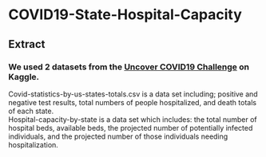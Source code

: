 # COVID19-State-Hospital-Capacity

## Extract
### We used 2 datasets from the [Uncover COVID19 Challenge](https://www.kaggle.com/roche-data-science-coalition/uncover/version/3) on Kaggle. 

Covid-statistics-by-us-states-totals.csv is a data set including; positive and negative test results, total numbers of people hospitalized, and death totals of each state.  
Hospital-capacity-by-state is a data set which includes: the total number of hospital beds, available beds, the projected number of potentially infected individuals, and the projected number of those individuals needing hospitalization. 
